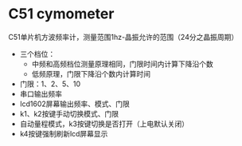 # C51 cymometer
C51单片机方波频率计，测量范围1hz-晶振允许的范围（24分之晶振周期）

+ 三个档位：
    - 中频和高频档位测量原理相同，门限时间内计算下降沿个数
    - 低频原理，门限下降沿个数内计算时间
+ 门限：1、2、5、10
+ 串口输出频率
+ lcd1602屏幕输出频率、模式、门限
+ k1、k2按键手动切换模式、门限
+ 自动量程模式，k3按键切换是否打开（上电默认关闭）
+ k4按键强制刷新lcd屏幕显示
